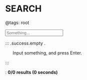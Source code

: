 # SEARCH

@tags: root

<input id="search-input" placeholder="Something..."/>

::: .success.empty .
<ul id="result">Input something, and press Enter.</ul>
:::

: **<span id="search-count">0/0</span> results (<span id="search-time">0</span> seconds)**
